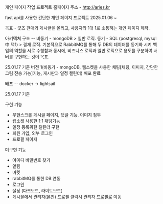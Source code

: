 개인 페이지 작업 프로젝트
홈페이지 주소 - http://aries.kr


fast api를 사용한 간단한 개인 페이지 프로젝트 2025.01.06 ~

목표 - 굿즈 판매와 게시글을 올리고, 사용자와 1대 1로 소통하는 개인 페이지 제작.

아키텍처 구조 -- 비동기 - mongoDB > 일반 로직.  동기 - SQL (postgresql, mysql 中 택1) > 결재 로직.
기본적으로 RabbitMQ를 통해 두 DB의 데이터를 동기화 시켜 백업의 역할을 서로 수행함과 동시에, 비즈니스 로직과 일반 로직으로 용도를 구분하여 서버를 구현하는 것이 목표. 

25.01.17 기준 버전 1(비동기 - mongoDB, 웹소켓을 사용한 채팅[채팅, 이미지, 간단한 그림 전송 가능]기능, 게시판과 일정 캘린더) 배포 완료

배포 -- docker -> lightsail 

25.01.17 기준

구현 기능

- 무한스크롤 게시글 페이지, 댓글 기능, 이미지 첨부
- 웹소켓 사용한 1:1 채팅기능
- 일정 등록위한 캘린더 구현
- 회원 가입, 외부 로그인
- 프로필 페이지


미구현 기능

- 아이디 비밀번호 찾기
- 알림
- 마켓
- rabbitMQ를 통한 DB 연동
- 로그인
- 설정 (다크모드, 라이트모드)
- 게시물에서 관리자(본인) 프로필 클릭시 관리자 프로필로 이동
